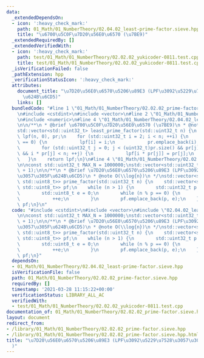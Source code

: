 ```yaml
---
data:
  _extendedDependsOn:
  - icon: ':heavy_check_mark:'
    path: 01_Math/01_NumberTheory/02.04.02_least-prime-factor.sieve.hpp
    title: "\u6700\u5C0F\u7D20\u56E0\u6570 (\u7BE9)"
  _extendedRequiredBy: []
  _extendedVerifiedWith:
  - icon: ':heavy_check_mark:'
    path: test/01_Math/01_NumberTheory/02.02.02_yukicoder-0811.test.cpp
    title: test/01_Math/01_NumberTheory/02.02.02_yukicoder-0811.test.cpp
  _isVerificationFailed: false
  _pathExtension: hpp
  _verificationStatusIcon: ':heavy_check_mark:'
  attributes:
    document_title: "\u7D20\u56E0\u6570\u5206\u89E3 (LPF\u3092\u5229\u7528\u3057\u305F\
      \u624B\u6CD5)"
    links: []
  bundledCode: "#line 1 \"01_Math/01_NumberTheory/02.02.02_prime-factor.sieve.hpp\"\
    \n#include <cstdint>\n#include <vector>\n#line 2 \"01_Math/01_NumberTheory/02.04.02_least-prime-factor.sieve.hpp\"\
    \n#include <numeric>\n#line 4 \"01_Math/01_NumberTheory/02.04.02_least-prime-factor.sieve.hpp\"\
    \n\n/**\n * @brief \u6700\u5C0F\u7D20\u56E0\u6570 (\u7BE9)\n * @note O(n)\n */\n\
    std::vector<std::uint32_t> least_prime_factor(std::uint32_t n) {\n    std::vector<std::uint32_t>\
    \ lpf(n, 0), pr;\n    for (std::uint32_t i = 2; i < n; ++i) {\n        if (lpf[i]\
    \ == 0) {\n            lpf[i] = i;\n            pr.emplace_back(i);\n        }\n\
    \        for (std::uint32_t j = 0; j < (uint32_t)pr.size() && pr[j] <= lpf[i]\
    \ && i * pr[j] < n; ++j) {\n            lpf[i * pr[j]] = pr[j];\n        }\n \
    \   }\n    return lpf;\n}\n#line 4 \"01_Math/01_NumberTheory/02.02.02_prime-factor.sieve.hpp\"\
    \n\nconst std::uint32_t MAX_N = 1000000;\nstd::vector<std::uint32_t> lpf = least_prime_factor(MAX_N\
    \ + 1);\n\n/**\n * @brief \u7D20\u56E0\u6570\u5206\u89E3 (LPF\u3092\u5229\u7528\
    \u3057\u305F\u624B\u6CD5)\n * @note O(\\log{n})\n */\nstd::vector<std::pair<std::uint32_t,\
    \ std::uint8_t>> prime_factor(std::uint32_t n) {\n    std::vector<std::pair<std::uint32_t,\
    \ std::uint8_t>> pf;\n    while (n > 1) {\n        std::uint32_t p = lpf[n];\n\
    \        std::uint8_t e = 0;\n        while (n % p == 0) {\n            n /= p;\n\
    \            ++e;\n        }\n        pf.emplace_back(p, e);\n    }\n    return\
    \ pf;\n}\n"
  code: "#include <cstdint>\n#include <vector>\n#include \"02.04.02_least-prime-factor.sieve.hpp\"\
    \n\nconst std::uint32_t MAX_N = 1000000;\nstd::vector<std::uint32_t> lpf = least_prime_factor(MAX_N\
    \ + 1);\n\n/**\n * @brief \u7D20\u56E0\u6570\u5206\u89E3 (LPF\u3092\u5229\u7528\
    \u3057\u305F\u624B\u6CD5)\n * @note O(\\log{n})\n */\nstd::vector<std::pair<std::uint32_t,\
    \ std::uint8_t>> prime_factor(std::uint32_t n) {\n    std::vector<std::pair<std::uint32_t,\
    \ std::uint8_t>> pf;\n    while (n > 1) {\n        std::uint32_t p = lpf[n];\n\
    \        std::uint8_t e = 0;\n        while (n % p == 0) {\n            n /= p;\n\
    \            ++e;\n        }\n        pf.emplace_back(p, e);\n    }\n    return\
    \ pf;\n}"
  dependsOn:
  - 01_Math/01_NumberTheory/02.04.02_least-prime-factor.sieve.hpp
  isVerificationFile: false
  path: 01_Math/01_NumberTheory/02.02.02_prime-factor.sieve.hpp
  requiredBy: []
  timestamp: '2021-03-28 11:15:22+00:00'
  verificationStatus: LIBRARY_ALL_AC
  verifiedWith:
  - test/01_Math/01_NumberTheory/02.02.02_yukicoder-0811.test.cpp
documentation_of: 01_Math/01_NumberTheory/02.02.02_prime-factor.sieve.hpp
layout: document
redirect_from:
- /library/01_Math/01_NumberTheory/02.02.02_prime-factor.sieve.hpp
- /library/01_Math/01_NumberTheory/02.02.02_prime-factor.sieve.hpp.html
title: "\u7D20\u56E0\u6570\u5206\u89E3 (LPF\u3092\u5229\u7528\u3057\u305F\u624B\u6CD5\
  )"
---
```

